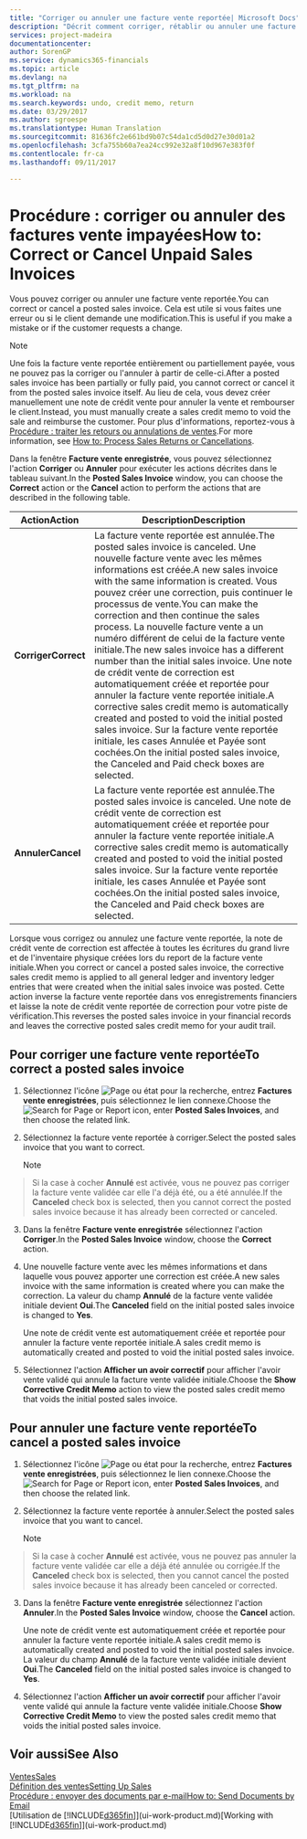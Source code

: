 ```yaml
---
title: "Corriger ou annuler une facture vente reportée| Microsoft Docs"
description: "Décrit comment corriger, rétablir ou annuler une facture vente reportée et affecter une note de crédit vente."
services: project-madeira
documentationcenter: 
author: SorenGP
ms.service: dynamics365-financials
ms.topic: article
ms.devlang: na
ms.tgt_pltfrm: na
ms.workload: na
ms.search.keywords: undo, credit memo, return
ms.date: 03/29/2017
ms.author: sgroespe
ms.translationtype: Human Translation
ms.sourcegitcommit: 81636fc2e661bd9b07c54da1cd5d0d27e30d01a2
ms.openlocfilehash: 3cfa755b60a7ea24cc992e32a8f10d967e383f0f
ms.contentlocale: fr-ca
ms.lasthandoff: 09/11/2017

---
```

# <a name="how-to-correct-or-cancel-unpaid-sales-invoices"></a><span data-ttu-id="c8788-103">Procédure : corriger ou annuler des factures vente impayées</span><span class="sxs-lookup"><span data-stu-id="c8788-103">How to: Correct or Cancel Unpaid Sales Invoices</span></span>
<span data-ttu-id="c8788-104">Vous pouvez corriger ou annuler une facture vente reportée.</span><span class="sxs-lookup"><span data-stu-id="c8788-104">You can correct or cancel a posted sales invoice.</span></span> <span data-ttu-id="c8788-105">Cela est utile si vous faites une erreur ou si le client demande une modification.</span><span class="sxs-lookup"><span data-stu-id="c8788-105">This is useful if you make a mistake or if the customer requests a change.</span></span>

> [!NOTE]  
>   <span data-ttu-id="c8788-106">Une fois la facture vente reportée entièrement ou partiellement payée, vous ne pouvez pas la corriger ou l'annuler à partir de celle-ci.</span><span class="sxs-lookup"><span data-stu-id="c8788-106">After a posted sales invoice has been partially or fully paid, you cannot correct or cancel it from the posted sales invoice itself.</span></span> <span data-ttu-id="c8788-107">Au lieu de cela, vous devez créer manuellement une note de crédit vente pour annuler la vente et rembourser le client.</span><span class="sxs-lookup"><span data-stu-id="c8788-107">Instead, you must manually create a sales credit memo to void the sale and reimburse the customer.</span></span> <span data-ttu-id="c8788-108">Pour plus d'informations, reportez-vous à [Procédure : traiter les retours ou annulations de ventes](sales-how-process-sales-returns-cancellations.md).</span><span class="sxs-lookup"><span data-stu-id="c8788-108">For more information, see [How to: Process Sales Returns or Cancellations](sales-how-process-sales-returns-cancellations.md).</span></span>

<span data-ttu-id="c8788-109">Dans la fenêtre **Facture vente enregistrée**, vous pouvez sélectionnez l'action **Corriger** ou **Annuler** pour exécuter les actions décrites dans le tableau suivant.</span><span class="sxs-lookup"><span data-stu-id="c8788-109">In the **Posted Sales Invoice** window, you can choose the **Correct** action or the **Cancel** action to perform the actions that are described in the following table.</span></span>

| <span data-ttu-id="c8788-110">Action</span><span class="sxs-lookup"><span data-stu-id="c8788-110">Action</span></span> | <span data-ttu-id="c8788-111">Description</span><span class="sxs-lookup"><span data-stu-id="c8788-111">Description</span></span> |
| --- | --- |
| <span data-ttu-id="c8788-112">**Corriger**</span><span class="sxs-lookup"><span data-stu-id="c8788-112">**Correct**</span></span> |<span data-ttu-id="c8788-113">La facture vente reportée est annulée.</span><span class="sxs-lookup"><span data-stu-id="c8788-113">The posted sales invoice is canceled.</span></span> <span data-ttu-id="c8788-114">Une nouvelle facture vente avec les mêmes informations est créée.</span><span class="sxs-lookup"><span data-stu-id="c8788-114">A new sales invoice with the same information is created.</span></span> <span data-ttu-id="c8788-115">Vous pouvez créer une correction, puis continuer le processus de vente.</span><span class="sxs-lookup"><span data-stu-id="c8788-115">You can make the correction and then continue the sales process.</span></span> <span data-ttu-id="c8788-116">La nouvelle facture vente a un numéro différent de celui de la facture vente initiale.</span><span class="sxs-lookup"><span data-stu-id="c8788-116">The new sales invoice has a different number than the initial sales invoice.</span></span> <span data-ttu-id="c8788-117">Une note de crédit vente de correction est automatiquement créée et reportée pour annuler la facture vente reportée initiale.</span><span class="sxs-lookup"><span data-stu-id="c8788-117">A corrective sales credit memo is automatically created and posted to void the initial posted sales invoice.</span></span> <span data-ttu-id="c8788-118">Sur la facture vente reportée initiale, les cases Annulée et Payée sont cochées.</span><span class="sxs-lookup"><span data-stu-id="c8788-118">On the initial posted sales invoice, the Canceled and Paid check boxes are selected.</span></span> |
| <span data-ttu-id="c8788-119">**Annuler**</span><span class="sxs-lookup"><span data-stu-id="c8788-119">**Cancel**</span></span> |<span data-ttu-id="c8788-120">La facture vente reportée est annulée.</span><span class="sxs-lookup"><span data-stu-id="c8788-120">The posted sales invoice is canceled.</span></span> <span data-ttu-id="c8788-121">Une note de crédit vente de correction est automatiquement créée et reportée pour annuler la facture vente reportée initiale.</span><span class="sxs-lookup"><span data-stu-id="c8788-121">A corrective sales credit memo is automatically created and posted to void the initial posted sales invoice.</span></span> <span data-ttu-id="c8788-122">Sur la facture vente reportée initiale, les cases Annulée et Payée sont cochées.</span><span class="sxs-lookup"><span data-stu-id="c8788-122">On the initial posted sales invoice, the Canceled and Paid check boxes are selected.</span></span> |

<span data-ttu-id="c8788-123">Lorsque vous corrigez ou annulez une facture vente reportée, la note de crédit vente de correction est affectée à toutes les écritures du grand livre et de l'inventaire physique créées lors du report de la facture vente initiale.</span><span class="sxs-lookup"><span data-stu-id="c8788-123">When you correct or cancel a posted sales invoice, the corrective sales credit memo is applied to all general ledger and inventory ledger entries that were created when the initial sales invoice was posted.</span></span> <span data-ttu-id="c8788-124">Cette action inverse la facture vente reportée dans vos enregistrements financiers et laisse la note de crédit vente reportée de correction pour votre piste de vérification.</span><span class="sxs-lookup"><span data-stu-id="c8788-124">This reverses the posted sales invoice in your financial records and leaves the corrective posted sales credit memo for your audit trail.</span></span>

## <a name="to-correct-a-posted-sales-invoice"></a><span data-ttu-id="c8788-125">Pour corriger une facture vente reportée</span><span class="sxs-lookup"><span data-stu-id="c8788-125">To correct a posted sales invoice</span></span>
1. <span data-ttu-id="c8788-126">Sélectionnez l'icône ![Page ou état pour la recherche](media/ui-search/search_small.png "Page ou état pour la recherche"), entrez **Factures vente enregistrées**, puis sélectionnez le lien connexe.</span><span class="sxs-lookup"><span data-stu-id="c8788-126">Choose the ![Search for Page or Report](media/ui-search/search_small.png "Search for Page or Report icon") icon, enter **Posted Sales Invoices**, and then choose the related link.</span></span>  
2. <span data-ttu-id="c8788-127">Sélectionnez la facture vente reportée à corriger.</span><span class="sxs-lookup"><span data-stu-id="c8788-127">Select the posted sales invoice that you want to correct.</span></span>

    > [!NOTE]  
>   <span data-ttu-id="c8788-128">Si la case à cocher **Annulé** est activée, vous ne pouvez pas corriger la facture vente validée car elle l'a déjà été, ou a été annulée.</span><span class="sxs-lookup"><span data-stu-id="c8788-128">If the **Canceled** check box is selected, then you cannot correct the posted sales invoice because it has already been corrected or canceled.</span></span>
3. <span data-ttu-id="c8788-129">Dans la fenêtre **Facture vente enregistrée** sélectionnez l'action **Corriger**.</span><span class="sxs-lookup"><span data-stu-id="c8788-129">In the **Posted Sales Invoice** window, choose the **Correct** action.</span></span>  
4. <span data-ttu-id="c8788-130">Une nouvelle facture vente avec les mêmes informations et dans laquelle vous pouvez apporter une correction est créée.</span><span class="sxs-lookup"><span data-stu-id="c8788-130">A new sales invoice with the same information is created where you can make the correction.</span></span> <span data-ttu-id="c8788-131">La valeur du champ **Annulé** de la facture vente validée initiale devient **Oui**.</span><span class="sxs-lookup"><span data-stu-id="c8788-131">The **Canceled** field on the initial posted sales invoice is changed to **Yes**.</span></span>

    <span data-ttu-id="c8788-132">Une note de crédit vente est automatiquement créée et reportée pour annuler la facture vente reportée initiale.</span><span class="sxs-lookup"><span data-stu-id="c8788-132">A sales credit memo is automatically created and posted to void the initial posted sales invoice.</span></span>
5. <span data-ttu-id="c8788-133">Sélectionnez l'action **Afficher un avoir correctif** pour afficher l'avoir vente validé qui annule la facture vente validée initiale.</span><span class="sxs-lookup"><span data-stu-id="c8788-133">Choose the **Show Corrective Credit Memo** action to view the posted sales credit memo that voids the initial posted sales invoice.</span></span>

## <a name="to-cancel-a-posted-sales-invoice"></a><span data-ttu-id="c8788-134">Pour annuler une facture vente reportée</span><span class="sxs-lookup"><span data-stu-id="c8788-134">To cancel a posted sales invoice</span></span>
1. <span data-ttu-id="c8788-135">Sélectionnez l'icône ![Page ou état pour la recherche](media/ui-search/search_small.png "Page ou état pour la recherche"), entrez **Factures vente enregistrées**, puis sélectionnez le lien connexe.</span><span class="sxs-lookup"><span data-stu-id="c8788-135">Choose the ![Search for Page or Report](media/ui-search/search_small.png "Search for Page or Report icon") icon, enter **Posted Sales Invoices**, and then choose the related link.</span></span>  
2. <span data-ttu-id="c8788-136">Sélectionnez la facture vente reportée à annuler.</span><span class="sxs-lookup"><span data-stu-id="c8788-136">Select the posted sales invoice that you want to cancel.</span></span>

    > [!NOTE]  
>   <span data-ttu-id="c8788-137">Si la case à cocher **Annulé** est activée, vous ne pouvez pas annuler la facture vente validée car elle a déjà été annulée ou corrigée.</span><span class="sxs-lookup"><span data-stu-id="c8788-137">If the **Canceled** check box is selected, then you cannot cancel the posted sales invoice because it has already been canceled or corrected.</span></span>
3. <span data-ttu-id="c8788-138">Dans la fenêtre **Facture vente enregistrée** sélectionnez l'action **Annuler**.</span><span class="sxs-lookup"><span data-stu-id="c8788-138">In the **Posted Sales Invoice** window, choose the **Cancel** action.</span></span>

    <span data-ttu-id="c8788-139">Une note de crédit vente est automatiquement créée et reportée pour annuler la facture vente reportée initiale.</span><span class="sxs-lookup"><span data-stu-id="c8788-139">A sales credit memo is automatically created and posted to void the initial posted sales invoice.</span></span> <span data-ttu-id="c8788-140">La valeur du champ **Annulé** de la facture vente validée initiale devient **Oui**.</span><span class="sxs-lookup"><span data-stu-id="c8788-140">The **Canceled** field on the initial posted sales invoice is changed to **Yes**.</span></span>
4. <span data-ttu-id="c8788-141">Sélectionnez l'action **Afficher un avoir correctif** pour afficher l'avoir vente validé qui annule la facture vente validée initiale.</span><span class="sxs-lookup"><span data-stu-id="c8788-141">Choose **Show Corrective Credit Memo** to view the posted sales credit memo that voids the initial posted sales invoice.</span></span>

## <a name="see-also"></a><span data-ttu-id="c8788-142">Voir aussi</span><span class="sxs-lookup"><span data-stu-id="c8788-142">See Also</span></span>
[<span data-ttu-id="c8788-143">Ventes</span><span class="sxs-lookup"><span data-stu-id="c8788-143">Sales</span></span>](sales-manage-sales.md)  
[<span data-ttu-id="c8788-144">Définition des ventes</span><span class="sxs-lookup"><span data-stu-id="c8788-144">Setting Up Sales</span></span>](sales-setup-sales.md)  
[<span data-ttu-id="c8788-145">Procédure : envoyer des documents par e-mail</span><span class="sxs-lookup"><span data-stu-id="c8788-145">How to: Send Documents by Email</span></span>](ui-how-send-documents-email.md)  
<span data-ttu-id="c8788-146">[Utilisation de [!INCLUDE[d365fin](includes/d365fin_md.md)]](ui-work-product.md)</span><span class="sxs-lookup"><span data-stu-id="c8788-146">[Working with [!INCLUDE[d365fin](includes/d365fin_md.md)]](ui-work-product.md)</span></span>

